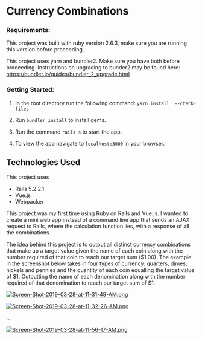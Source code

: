 # Currency Combinations

### Requirements: 

This project was built with ruby version 2.6.3, make sure you are running this version before proceeding.

This project uses yarn and bundler2.  Make sure you have both before proceeding. 
Instructions on upgrading to bunder2 may be found here: https://bundler.io/guides/bundler_2_upgrade.html

### Getting Started:

1. In the root directory run the following command:
    ``` yarn install  --check-files ```
    
2. Run ```bundler install``` to install gems.  

3. Run the command ```rails s``` to start the app.
    
4. To view the app navigate to ```localhost:3000``` in your browser.


## Technologies Used
This project uses 
- Rails 5.2.2.1 
- Vue.js
- Webpacker

This project was my first time using Ruby on Rails and Vue.js.  I wanted to create a mini web app instead of a command line app that sends an AJAX request to Rails, where the calculation function lies, with a response of all the combinations.

The idea behind this project is to output all distinct currency combinations that make up a target value given the name of each coin along with the number required of
that coin to reach our target sum ($1.00). The example in the screenshot below takes in four types of currency: quarters, dimes, nickels and pennies and the quantity of each coin equalling the target value of $1.  Outputting the name of each denomination along with the number required of that denomination to reach our target sum of $1.  

[![Screen-Shot-2019-03-28-at-11-31-49-AM.png](https://i.postimg.cc/v8jLRb0j/Screen-Shot-2019-03-28-at-11-31-49-AM.png)](https://postimg.cc/WtGJgLL6)

[![Screen-Shot-2019-03-28-at-11-32-26-AM.png](https://i.postimg.cc/2SmVBKHT/Screen-Shot-2019-03-28-at-11-32-26-AM.png)](https://postimg.cc/Yhnp5bBm)

...

[![Screen-Shot-2019-03-28-at-11-56-17-AM.png](https://i.postimg.cc/vTCGM3BJ/Screen-Shot-2019-03-28-at-11-56-17-AM.png)](https://postimg.cc/FkbMVb0p)
